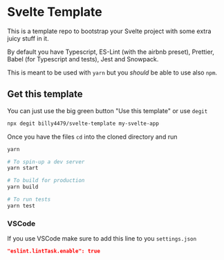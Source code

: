 # Svelte Template

This is a template repo to bootstrap your Svelte project with some extra juicy stuff in it.

By default you have Typescript, ES-Lint (with the airbnb preset), Prettier, Babel (for Typescript and tests), Jest and Snowpack.

This is meant to be used with `yarn` but you _should_ be able to use also `npm`.

## Get this template

You can just use the big green button "Use this template" or use `degit`

```bash
npx degit billy4479/svelte-template my-svelte-app
```

Once you have the files `cd` into the cloned directory and run

```bash
yarn

# To spin-up a dev server
yarn start

# To build for production
yarn build

# To run tests
yarn test

```

### VSCode

If you use VSCode make sure to add this line to you `settings.json`
```json
"eslint.lintTask.enable": true
```

